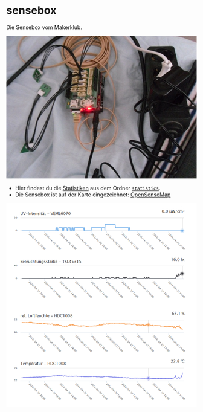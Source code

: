 # sensebox
Die Sensebox vom Makerklub.

![](bilder/auf_dem_bett.jpg)

- Hier findest du die [Statistiken](http://rawgit.com/HPIMakerKlub/sensebox/master/statistics/sensor.html?senseBoxID=5719c4037514d05c121e317c) aus dem Ordner [`statistics`](statistics).
- Die Sensebox ist auf der Karte eingezeichnet: [OpenSenseMap](http://www.opensensemap.org/#/explore/5719c4037514d05c121e317c)

[![](bilder/statistics.png)](http://rawgit.com/HPIMakerKlub/sensebox/master/statistics/sensor.html?senseBoxID=5719c4037514d05c121e317c)